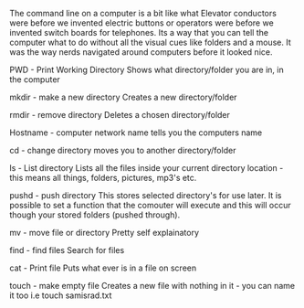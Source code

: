 The command line on a computer is a bit like what Elevator conductors were before we invented electric buttons or operators were before we invented switch boards for telephones.
Its a way that you can tell the computer what to do without all the visual cues like folders and a mouse.
It was the way nerds navigated around computers before it looked nice.

PWD - Print Working Directory
Shows what directory/folder you are in, in the computer

mkdir - make a new directory
Creates a new directory/folder

rmdir - remove directory
Deletes a chosen directory/folder

Hostname - computer network name
tells you the computers name

cd - change directory
moves you to another directory/folder

ls - List directory
Lists all the files inside your current directory location - this means all things, folders, pictures, mp3's etc.

pushd - push directory
This stores selected directory's for use later.
It is possible to set a function that the comouter will execute and this will occur though your stored folders (pushed through).

mv - move file or directory
Pretty self explainatory

find - find files
Search for files

cat - Print file
Puts what ever is in a file on screen

touch - make empty file
Creates a new file with nothing in it - you can name it too i.e touch samisrad.txt 
